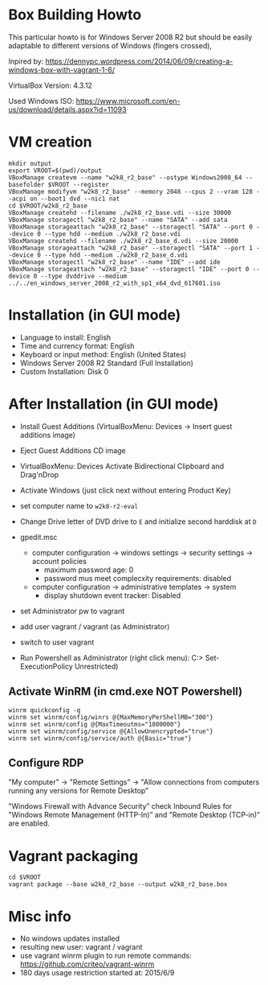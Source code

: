 # Box Building Howto

This particular howto is for Windows Server 2008 R2 but should be easily adaptable to different versions of Windows (fingers crossed),

Inpired by: https://dennypc.wordpress.com/2014/06/09/creating-a-windows-box-with-vagrant-1-6/

VirtualBox Version: 4.3.12

Used Windows ISO: https://www.microsoft.com/en-us/download/details.aspx?id=11093

# VM creation

    mkdir output
    export VROOT=$(pwd)/output
    VBoxManage createvm --name "w2k8_r2_base" --ostype Windows2008_64 --basefolder $VROOT --register
    VBoxManage modifyvm "w2k8_r2_base" --memory 2048 --cpus 2 --vram 128 --acpi on --boot1 dvd --nic1 nat
    cd $VROOT/w2k8_r2_base
    VBoxManage createhd --filename ./w2k8_r2_base.vdi --size 30000
    VBoxManage storagectl "w2k8_r2_base" --name "SATA" --add sata
    VBoxManage storageattach "w2k8_r2_base" --storagectl "SATA" --port 0 --device 0 --type hdd --medium ./w2k8_r2_base.vdi
    VBoxManage createhd --filename ./w2k8_r2_base_d.vdi --size 20000
    VBoxManage storageattach "w2k8_r2_base" --storagectl "SATA" --port 1 --device 0 --type hdd --medium ./w2k8_r2_base_d.vdi
    VBoxManage storagectl "w2k8_r2_base" --name "IDE" --add ide
    VBoxManage storageattach "w2k8_r2_base" --storagectl "IDE" --port 0 --device 0 --type dvddrive --medium ../../en_windows_server_2008_r2_with_sp1_x64_dvd_617601.iso

# Installation (in GUI mode)

* Language to install: English
* Time and currency format: English
* Keyboard or input method: English (United States)
* Windows Server 2008 R2 Standard (Full Installation)
* Custom Installation: Disk 0

# After Installation (in GUI mode)

* Install Guest Additions (VirtualBoxMenu: Devices -> Insert guest additions image)
* Eject Guest Additions CD image
* VirtualBoxMenu: Devices Activate Bidirectional Clipboard and Drag'nDrop
* Activate Windows (just click next without entering Product Key)
* set computer name to `w2k8-r2-eval`
* Change Drive letter of DVD drive to `E` and initialize second harddisk at `D`
* gpedit.msc
    * computer configuration -> windows settings -> security settings -> account policies
        * maximum password age: 0
        * password mus meet complecxity requirements: disabled
    * computer configuration -> administrative templates -> system
        * display shutdown event tracker: Disabled

* set Administrator pw to vagrant
* add user vagrant / vagrant (as Administrator)
* switch to user vagrant
* Run Powershell as Administrator (right click menu): C:\> Set-ExecutionPolicy Unrestricted)

## Activate WinRM (in cmd.exe NOT Powershell)

    winrm quickconfig -q
    winrm set winrm/config/winrs @{MaxMemoryPerShellMB="300"}
    winrm set winrm/config @{MaxTimeoutms="1800000"}
    winrm set winrm/config/service @{AllowUnencrypted="true"}
    winrm set winrm/config/service/auth @{Basic="true"}

## Configure RDP
    
"My computer” -> "Remote Settings” -> "Allow connections from computers running any versions for Remote Desktop”
    
"Windows Firewall with Advance Security” check Inbound Rules for "Windows Remote Management (HTTP-In)” and "Remote Desktop (TCP-in)” are enabled.


# Vagrant packaging

    cd $VROOT
    vagrant package --base w2k8_r2_base --output w2k8_r2_base.box

# Misc info

* No windows updates installed
* resulting new user: vagrant / vagrant
* use vagrant winrm plugin to run remote commands: https://github.com/criteo/vagrant-winrm
* 180 days usage restriction started at: 2015/6/9
